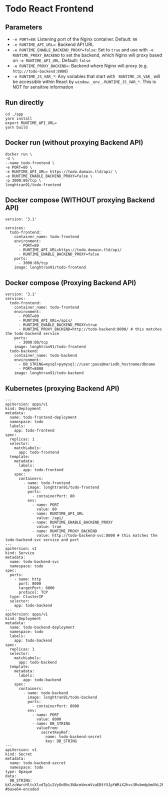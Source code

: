 # Todo React Frontend

## Parameters
- `-e PORT=80`: Listening port of the Nginx container. Default: `80`
- `-e RUNTIME_API_URL=`: Backend API URL
- `-e RUNTIME_ENABLE_BACKEND_PROXY=false`: Set to `true` and use with `-e RUNTIME_PROXY_BACKEND` to set the backend, which Nginx will proxy based on `-e RUNTIME_API_URL`. Default: `false`
- `-e RUNTIME_PROXY_BACKEND=`: Backend where Nginx will proxy (e.g. `http://todo-backend:8000`)
- `-e RUNTIME_JS_VAR_*`: Any variables that start with ` RUNTIME_JS_VAR_` will be accessible within React by `window._env_.RUNTIME_JS_VAR_*`. This is NOT for sensitive information

## Run directly
```
cd ./app
yarn install
export RUNTIME_API_URL=
yarn build
```

## Docker run (without proxying Backend API)
```
docker run \
-d \
--name todo-frontend \
-e PORT=80 \
-e RUNTIME_API_URL= https://todo.domain.tld/api/ \
-e RUNTIME_ENABLE_BACKEND_PROXY=false \
-p 3000:80/tcp \
longhtran91/todo-frontend
```

## Docker compose (WITHOUT proxying Backend API)
```
version: '3.1'

services:
  todo-frontend:
    container_name: todo-frontend
    environment:
      - PORT=80
      - RUNTIME_API_URL=https://todo.domain.tld/api/
      - RUNTIME_ENABLE_BACKEND_PROXY=false
    ports:
      - 3000:80/tcp
    image: longhtran91/todo-frontend
```

## Docker compose (Proxying Backend API)
```
version: '3.1'
services:
  todo-frontend:
    container_name: todo-frontend
    environment:
      - PORT=80
      - RUNTIME_API_URL=/apis/
      - RUNTIME_ENABLE_BACKEND_PROXY=true
      - RUNTIME_PROXY_BACKEND=http://todo-backend:8000/ # this matches the todo-backend service
    ports:
      - 3000:80/tcp
    image: longhtran91/todo-frontend
  todo-backend:
    container_name: todo-backend
    environment:
      - DB_STRING=mysql+pymysql://user:pass@mariadb_hostname/dbname
      - PORT=8000
    image: longhtran91/todo-backend
```

## Kubernetes (proxying Backend API)
```
---
apiVersion: apps/v1
kind: Deployment
metadata:
  name: todo-frontend-deployment
  namespace: todo
  labels:
    app: todo-frontend
spec:
  replicas: 1
  selector:
    matchLabels:
      app: todo-frontend
  template:
    metadata:
      labels:
        app: todo-frontend
    spec:
      containers:
        - name: todo-frontend
          image: longhtran91/todo-frontend
          ports:
            - containerPort: 80
          env:
            - name: PORT
              value: 80
            - name: RUNTIME_API_URL
              value: /api/
            - name: RUNTIME_ENABLE_BACKEND_PROXY
              value: true
            - name: RUNTIME_PROXY_BACKEND
              value: http://todo-backend-svc:8000 # this matches the todo-backend-svc service and port                               
---
apiVersion: v1
kind: Service
metadata:
  name: todo-backend-svc
  namespace: todo
spec:
  ports:
    - name: http
      port: 8000
      targetPort: 8000
      protocol: TCP
  type: ClusterIP
  selector:
    app: todo-backend
---
apiVersion: apps/v1
kind: Deployment
metadata:
  name: todo-backend-deployment
  namespace: todo
  labels:
    app: todo-backend
spec:
  replicas: 1
  selector:
    matchLabels:
      app: todo-backend
  template:
    metadata:
      labels:
        app: todo-backend
    spec:
      containers:
        - name: todo-backend
          image: longhtran91/todo-backend
          ports:
            - containerPort: 8000
          env:
            - name: PORT
              value: 8000
            - name: DB_STRING
              valueFrom:
                secretKeyRef:
                  name: todo-backend-secret
                  key: DB_STRING
---
apiVersion: v1
kind: Secret
metadata:
  name: todo-backend-secret
  namespace: todo
type: Opaque
data:
  DB_STRING: bXlzcWwrcHltcXlvdTp1c2VyOnBhc3NAcmVmcmVzaEBtYXJpYWRiX2hvc3RvbmdpbmVkL2Ri #base64-encoded
```